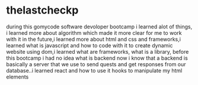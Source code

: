 # thelastcheckp

during this gomycode software devoloper bootcamp i learned alot of things, i learned more about algorithm which made it more clear for me to work with it in the future,i learned more about html and css and frameworks,i learned what is javascript and how to code with it to create dynamic website using dom,i learned what are frameworks, what is a library, before this bootcamp i had no idea what is backend now i know that a backend is basically a server that we use to send quests and get responses from our database..i learned react and how to use it hooks to manipulate my html elements
